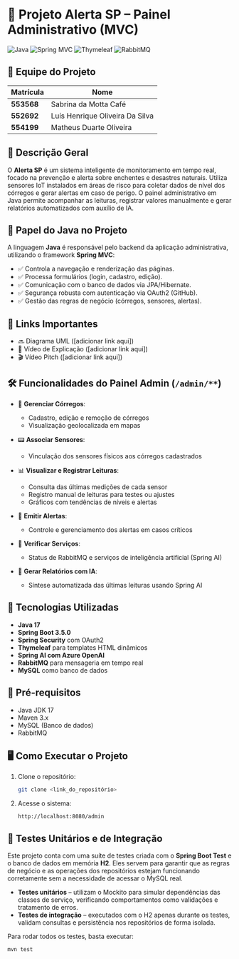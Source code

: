 # 🚨 Projeto Alerta SP – Painel Administrativo (MVC)

![Java](https://img.shields.io/badge/-Java-orange?logo=java\&logoColor=white)
![Spring MVC](https://img.shields.io/badge/-Spring%20MVC-green?logo=spring\&logoColor=white)
![Thymeleaf](https://img.shields.io/badge/-Thymeleaf-blue?logo=thymeleaf\&logoColor=white)
![RabbitMQ](https://img.shields.io/badge/-RabbitMQ-ff6600?logo=rabbitmq\&logoColor=white)

## 👥 Equipe do Projeto

| Matrícula  | Nome                              |
|------------|-----------------------------------|
| **553568** | Sabrina da Motta Café            |
| **552692** | Luís Henrique Oliveira Da Silva  |
| **554199** | Matheus Duarte Oliveira          |

## 📌 Descrição Geral

O **Alerta SP** é um sistema inteligente de monitoramento em tempo real, focado na prevenção e alerta sobre enchentes e desastres naturais. Utiliza sensores IoT instalados em áreas de risco para coletar dados de nível dos córregos e gerar alertas em caso de perigo. O painel administrativo em Java permite acompanhar as leituras, registrar valores manualmente e gerar relatórios automatizados com auxílio de IA.

## 🚀 Papel do Java no Projeto

A linguagem **Java** é responsável pelo backend da aplicação administrativa, utilizando o framework **Spring MVC**:

* ✅ Controla a navegação e renderização das páginas.
* ✅ Processa formulários (login, cadastro, edição).
* ✅ Comunicação com o banco de dados via JPA/Hibernate.
* ✅ Segurança robusta com autenticação via OAuth2 (GitHub).
* ✅ Gestão das regras de negócio (córregos, sensores, alertas).

## 📌 Links Importantes 

* 🔜 Diagrama UML (\[adicionar link aqui])
* 🎥 Vídeo de Explicação (\[adicionar link aqui])
* 🎬 Vídeo Pitch (\[adicionar link aqui])

## 🛠️ Funcionalidades do Painel Admin (`/admin/**`)

* 🌊 **Gerenciar Córregos**:

    * Cadastro, edição e remoção de córregos
    * Visualização geolocalizada em mapas

* 📟 **Associar Sensores**:

    * Vinculação dos sensores físicos aos córregos cadastrados

* 📊 **Visualizar e Registrar Leituras**:

    * Consulta das últimas medições de cada sensor
    * Registro manual de leituras para testes ou ajustes
    * Gráficos com tendências de níveis e alertas

* 🚨 **Emitir Alertas**:

    * Controle e gerenciamento dos alertas em casos críticos

* 🔧 **Verificar Serviços**:

    * Status de RabbitMQ e serviços de inteligência artificial (Spring AI)

* 🧠 **Gerar Relatórios com IA**:

    * Síntese automatizada das últimas leituras usando Spring AI

## 🔑 Tecnologias Utilizadas

* **Java 17**
* **Spring Boot 3.5.0**
* **Spring Security** com OAuth2
* **Thymeleaf** para templates HTML dinâmicos
* **Spring AI com Azure OpenAI**
* **RabbitMQ** para mensageria em tempo real
* **MySQL** como banco de dados

## 🚧 Pré-requisitos

* Java JDK 17
* Maven 3.x
* MySQL (Banco de dados)
* RabbitMQ

## 🖥️ Como Executar o Projeto

1. Clone o repositório:

   ```bash
   git clone <link_do_repositório>
   ```

2. Acesse o sistema:

   ```
   http://localhost:8080/admin
   ```

## 🧪 Testes Unitários e de Integração

Este projeto conta com uma suíte de testes criada com o **Spring Boot Test** e
o banco de dados em memória **H2**. Eles servem para garantir que as regras de
negócio e as operações dos repositórios estejam funcionando corretamente sem a
necessidade de acessar o MySQL real.

* **Testes unitários** – utilizam o Mockito para simular dependências das
  classes de serviço, verificando comportamentos como validações e tratamento de
  erros.
* **Testes de integração** – executados com o H2 apenas durante os testes,
  validam consultas e persistência nos repositórios de forma isolada.

Para rodar todos os testes, basta executar:

```bash
mvn test
```

